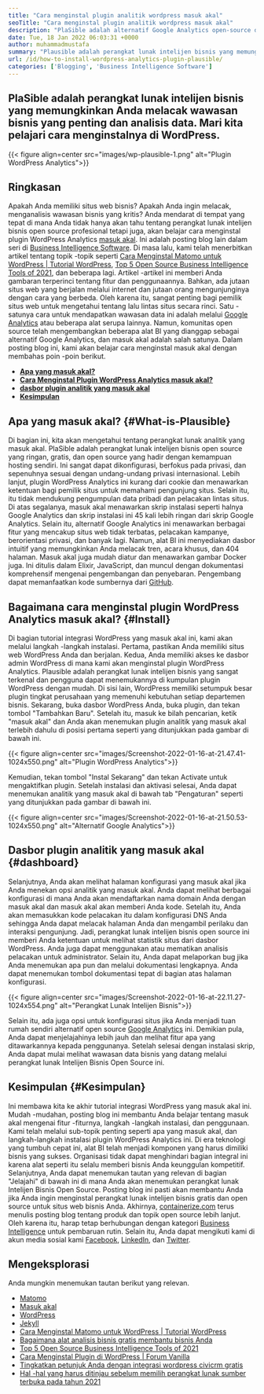 ```yaml
---
title: "Cara menginstal plugin analitik wordpress masuk akal" 
seoTitle: "Cara menginstal plugin analitik wordpress masuk akal" 
description: "PlaSible adalah alternatif Google Analytics open-source dengan fitur-fitur tingkat perusahaan. Tutorial langkah demi langkah tentang cara menginstal plugin WordPress Analytics." 
date: Tue, 18 Jan 2022 06:03:31 +0000
author: muhammadmustafa
summary: "Plausible adalah perangkat lunak intelijen bisnis yang memungkinkan Anda melacak wawasan bisnis yang penting dan analisis data. Mari kita pelajari cara menginstalnya di WordPress." 
url: /id/how-to-install-wordpress-analytics-plugin-plausible/
categories: ['Blogging', 'Business Intelligence Software']
---
```


## PlaSible adalah perangkat lunak intelijen bisnis yang memungkinkan Anda melacak wawasan bisnis yang penting dan analisis data. Mari kita pelajari cara menginstalnya di WordPress.

{{< figure align=center src="images/wp-plausible-1.png" alt="Plugin WordPress Analytics">}}


## Ringkasan
Apakah Anda memiliki situs web bisnis? Apakah Anda ingin melacak, menganalisis wawasan bisnis yang kritis? Anda mendarat di tempat yang tepat di mana Anda tidak hanya akan tahu tentang perangkat lunak intelijen bisnis open source profesional tetapi juga, akan belajar cara menginstal plugin WordPress Analytics [masuk akal][1]. Ini adalah posting blog lain dalam seri di [Business Intelligence Software][2]. Di masa lalu, kami telah menerbitkan artikel tentang topik -topik seperti [Cara Menginstal Matomo untuk WordPress | Tutorial WordPress][3], [Top 5 Open Source Business Intelligence Tools of 2021][4], dan beberapa lagi. Artikel -artikel ini memberi Anda gambaran terperinci tentang fitur dan penggunaannya.
Bahkan, ada jutaan situs web yang berjalan melalui internet dan jutaan orang mengunjunginya dengan cara yang berbeda. Oleh karena itu, sangat penting bagi pemilik situs web untuk mengetahui tentang lalu lintas situs secara rinci. Satu -satunya cara untuk mendapatkan wawasan data ini adalah melalui [Google Analytics][5] atau beberapa alat serupa lainnya. Namun, komunitas open source telah mengembangkan beberapa alat BI yang dianggap sebagai alternatif Google Analytics, dan masuk akal adalah salah satunya. Dalam posting blog ini, kami akan belajar cara menginstal masuk akal dengan membahas poin -poin berikut.
*  **[Apa yang masuk akal?][6]**  
*  **[Cara Menginstal Plugin WordPress Analytics masuk akal?][7]**  
*  **[dasbor plugin analitik yang masuk akal][8]**  
*  **[Kesimpulan][9]**  

## Apa yang masuk akal? {#What-is-Plausible}

Di bagian ini, kita akan mengetahui tentang perangkat lunak analitik yang masuk akal. PlaSible adalah perangkat lunak intelijen bisnis open source yang ringan, gratis, dan open source yang hadir dengan kemampuan hosting sendiri. Ini sangat dapat dikonfigurasi, berfokus pada privasi, dan sepenuhnya sesuai dengan undang-undang privasi internasional. Lebih lanjut, plugin WordPress Analytics ini kurang dari cookie dan menawarkan ketentuan bagi pemilik situs untuk memahami pengunjung situs. Selain itu, itu tidak mendukung pengumpulan data pribadi dan pelacakan lintas situs. Di atas segalanya, masuk akal menawarkan skrip instalasi seperti halnya Google Analytics dan skrip instalasi ini 45 kali lebih ringan dari skrip Google Analytics. Selain itu, alternatif Google Analytics ini menawarkan berbagai fitur yang mencakup situs web tidak terbatas, pelacakan kampanye, berorientasi privasi, dan banyak lagi.
Namun, alat BI ini menyediakan dasbor intuitif yang memungkinkan Anda melacak tren, acara khusus, dan 404 halaman. Masuk akal juga mudah diatur dan menawarkan gambar Docker juga. Ini ditulis dalam Elixir, JavaScript, dan muncul dengan dokumentasi komprehensif mengenai pengembangan dan penyebaran. Pengembang dapat memanfaatkan kode sumbernya dari [GitHub][10].

## Bagaimana cara menginstal plugin WordPress Analytics masuk akal? {#Install}

Di bagian tutorial integrasi WordPress yang masuk akal ini, kami akan melalui langkah -langkah instalasi.
Pertama, pastikan Anda memiliki situs web WordPress Anda dan berjalan. Kedua, Anda memiliki akses ke dasbor admin WordPress di mana kami akan menginstal plugin WordPress Analytics. Plausible adalah perangkat lunak intelijen bisnis yang sangat terkenal dan pengguna dapat menemukannya di kumpulan plugin WordPress dengan mudah. Di sisi lain, WordPress memiliki setumpuk besar plugin tingkat perusahaan yang memenuhi kebutuhan setiap departemen bisnis.
Sekarang, buka dasbor WordPress Anda, buka plugin, dan tekan tombol "Tambahkan Baru". Setelah itu, masuk ke bilah pencarian, ketik "masuk akal" dan Anda akan menemukan plugin analitik yang masuk akal terlebih dahulu di posisi pertama seperti yang ditunjukkan pada gambar di bawah ini.

{{< figure align=center src="images/Screenshot-2022-01-16-at-21.47.41-1024x550.png" alt="Plugin WordPress Analytics">}}

Kemudian, tekan tombol "Instal Sekarang" dan tekan Activate untuk mengaktifkan plugin. Setelah instalasi dan aktivasi selesai, Anda dapat menemukan analitik yang masuk akal di bawah tab "Pengaturan" seperti yang ditunjukkan pada gambar di bawah ini.

{{< figure align=center src="images/Screenshot-2022-01-16-at-21.50.53-1024x550.png" alt="Alternatif Google Analytics">}}


## Dasbor plugin analitik yang masuk akal  {#dashboard}

Selanjutnya, Anda akan melihat halaman konfigurasi yang masuk akal jika Anda menekan opsi analitik yang masuk akal. Anda dapat melihat berbagai konfigurasi di mana Anda akan mendaftarkan nama domain Anda dengan masuk akal dan masuk akal akan memberi Anda kode. Setelah itu, Anda akan memasukkan kode pelacakan itu dalam konfigurasi DNS Anda sehingga Anda dapat melacak halaman Anda dan mengambil perilaku dan interaksi pengunjung. Jadi, perangkat lunak intelijen bisnis open source ini memberi Anda ketentuan untuk melihat statistik situs dari dasbor WordPress. Anda juga dapat menggunakan atau mematikan analisis pelacakan untuk administrator. Selain itu, Anda dapat melaporkan bug jika Anda menemukan apa pun dan melalui dokumentasi lengkapnya. Anda dapat menemukan tombol dokumentasi tepat di bagian atas halaman konfigurasi.

{{< figure align=center src="images/Screenshot-2022-01-16-at-22.11.27-1024x554.png" alt="Perangkat Lunak Intelijen Bisnis">}}

Selain itu, ada juga opsi untuk konfigurasi situs jika Anda menjadi tuan rumah sendiri alternatif open source [Google Analytics][5] ini. Demikian pula, Anda dapat menjelajahinya lebih jauh dan melihat fitur apa yang ditawarkannya kepada penggunanya. Setelah selesai dengan instalasi skrip, Anda dapat mulai melihat wawasan data bisnis yang datang melalui perangkat lunak Intelijen Bisnis Open Source ini.

## Kesimpulan {#Kesimpulan}

Ini membawa kita ke akhir tutorial integrasi WordPress yang masuk akal ini. Mudah -mudahan, posting blog ini membantu Anda belajar tentang masuk akal mengenai fitur -fiturnya, langkah -langkah instalasi, dan penggunaan. Kami telah melalui sub-topik penting seperti apa yang masuk akal, dan langkah-langkah instalasi plugin WordPress Analytics ini. Di era teknologi yang tumbuh cepat ini, alat BI telah menjadi komponen yang harus dimiliki bisnis yang sukses. Organisasi tidak dapat menghindari bagian integral ini karena alat seperti itu selalu memberi bisnis Anda keunggulan kompetitif. Selanjutnya, Anda dapat menemukan tautan yang relevan di bagian "Jelajahi" di bawah ini di mana Anda akan menemukan perangkat lunak Intelijen Bisnis Open Source. Posting blog ini pasti akan membantu Anda jika Anda ingin menginstal perangkat lunak intelijen bisnis gratis dan open source untuk situs web bisnis Anda.
Akhirnya, [containerize.com][11] terus menulis posting blog tentang produk dan topik open source lebih lanjut. Oleh karena itu, harap tetap berhubungan dengan kategori [][12][Business Intelligence][13][][12] untuk pembaruan rutin. Selain itu, Anda dapat mengikuti kami di akun media sosial kami [Facebook][14], [LinkedIn][15], dan [Twitter][16].

## Mengeksplorasi
Anda mungkin menemukan tautan berikut yang relevan.
  * [Matomo][17]
  * [Masuk akal][1]
  * [WordPress][18]
  * [Jekyll][19]
  * [Cara Menginstal Matomo untuk WordPress | Tutorial WordPress][3]
  * [Bagaimana alat analisis bisnis gratis membantu bisnis Anda][20]
  * [Top 5 Open Source Business Intelligence Tools of 2021][4]
  * [Cara Menginstal Plugin di WordPress | Forum Vanilla][21]
  * [Tingkatkan petunjuk Anda dengan integrasi wordpress civicrm gratis][22]
  * [Hal -hal yang harus ditinjau sebelum memilih perangkat lunak sumber terbuka pada tahun 2021][23]



 [1]: https://products.containerize.com/business-intelligence/plausible
 [2]: https://blog.containerize.com/category/business-intelligence-software/
 [3]: https://blog.containerize.com/blogging/how-to-install-matomo-for-wordpress-wordpress-tutorial/
 [4]: https://blog.containerize.com/business-intelligence-software/top-5-open-source-business-intelligence-solutions-of-2021/
 [5]: https://analytics.google.com/analytics/web/
 [6]: #What-is-Plausible
 [7]: #Install
 [8]: #dashboard
 [9]: #Conclusion
 [10]: https://github.com/plausible/analytics
 [11]: https://www.containerize.com/
 [12]: https://products.containerize.com/social-network-platforms/
 [13]: https://products.containerize.com/business-intelligence/
 [14]: https://web.facebook.com/containerize
 [15]: https://www.linkedin.com/company/containerize/
 [16]: https://twitter.com/containerize_co
 [17]: https://products.containerize.com/business-intelligence/matomo
 [18]: https://products.containerize.com/blogging/wordpress/
 [19]: https://products.containerize.com/blogging/jekyll/
 [20]: https://blog.containerize.com/2021/03/12/how-free-business-analytics-tools-assist-your-business/
 [21]: https://blog.containerize.com/blogging/how-to-a-install-plugin-in-wordpress-vanilla-forum/
 [22]: https://blog.containerize.com/blogging/civicrm-wordpress-integration-wordpress-tutorial/
 [23]: https://blog.containerize.com/cmdb-software/things-to-review-before-opting-open-source-software-in-2021/
